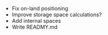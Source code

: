 * Fix on-land positioning
* Improve storage space calculations?
* Add internal spaces
* Write READMY.md